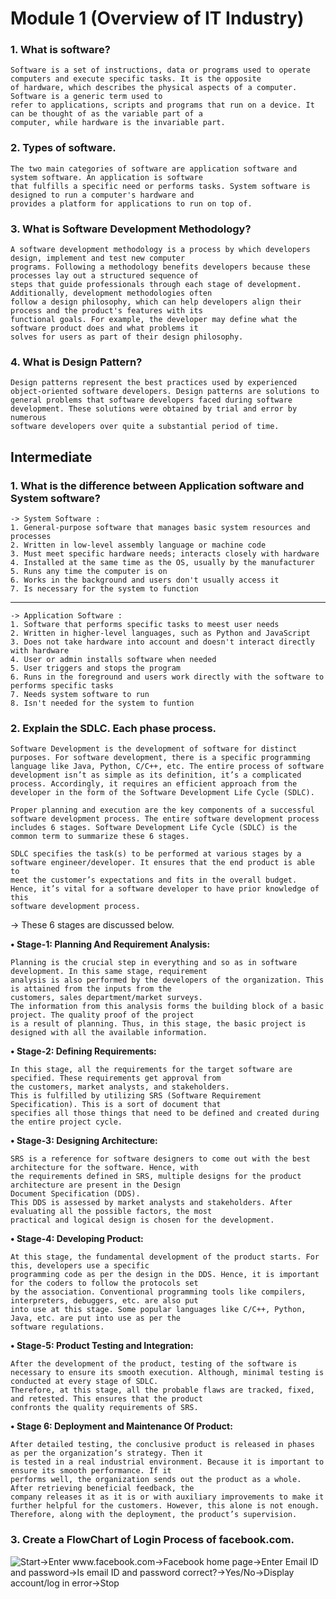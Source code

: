# Module 1 (Overview of IT Industry)

### **1. What is software?**
    Software is a set of instructions, data or programs used to operate computers and execute specific tasks. It is the opposite 
    of hardware, which describes the physical aspects of a computer. Software is a generic term used to 
    refer to applications, scripts and programs that run on a device. It can be thought of as the variable part of a 
    computer, while hardware is the invariable part.

### **2. Types of software.**
    The two main categories of software are application software and system software. An application is software 
    that fulfills a specific need or performs tasks. System software is designed to run a computer's hardware and 
    provides a platform for applications to run on top of.

### **3. What is Software Development Methodology?**
    A software development methodology is a process by which developers design, implement and test new computer 
    programs. Following a methodology benefits developers because these processes lay out a structured sequence of 
    steps that guide professionals through each stage of development. Additionally, development methodologies often 
    follow a design philosophy, which can help developers align their process and the product's features with its 
    functional goals. For example, the developer may define what the software product does and what problems it 
    solves for users as part of their design philosophy.

### **4. What is Design Pattern?**
    Design patterns represent the best practices used by experienced object-oriented software developers. Design patterns are solutions to 
    general problems that software developers faced during software development. These solutions were obtained by trial and error by numerous 
    software developers over quite a substantial period of time.

## **Intermediate**

### **1. What is the difference between Application software and System software?**
    -> System Software :
    1. General-purpose software that manages basic system resources and processes
    2. Written in low-level assembly language or machine code
    3. Must meet specific hardware needs; interacts closely with hardware
    4. Installed at the same time as the OS, usually by the manufacturer
    5. Runs any time the computer is on
    6. Works in the background and users don't usually access it
    7. Is necessary for the system to function
---
    -> Application Software :
    1. Software that performs specific tasks to meest user needs
    2. Written in higher-level languages, such as Python and JavaScript
    3. Does not take hardware into account and doesn't interact directly with hardware
    4. User or admin installs software when needed
    5. User triggers and stops the program
    6. Runs in the foreground and users work directly with the software to performs specific tasks
    7. Needs system software to run
    8. Isn't needed for the system to funtion

### **2. Explain the SDLC. Each phase process.**
    Software Development is the development of software for distinct purposes. For software development, there is a specific programming 
    language like Java, Python, C/C++, etc. The entire process of software development isn’t as simple as its definition, it’s a complicated 
    process. Accordingly, it requires an efficient approach from the developer in the form of the Software Development Life Cycle (SDLC). 

    Proper planning and execution are the key components of a successful software development process. The entire software development process 
    includes 6 stages. Software Development Life Cycle (SDLC) is the common term to summarize these 6 stages. 

    SDLC specifies the task(s) to be performed at various stages by a software engineer/developer. It ensures that the end product is able to 
    meet the customer’s expectations and fits in the overall budget. Hence, it’s vital for a software developer to have prior knowledge of this 
    software development process.

-> These 6 stages are discussed below. 

**• Stage-1: Planning And Requirement Analysis:**

    Planning is the crucial step in everything and so as in software development. In this same stage, requirement 
    analysis is also performed by the developers of the organization. This is attained from the inputs from the 
    customers, sales department/market surveys. 
    The information from this analysis forms the building block of a basic project. The quality proof of the project 
    is a result of planning. Thus, in this stage, the basic project is designed with all the available information.

**• Stage-2: Defining Requirements:**

    In this stage, all the requirements for the target software are specified. These requirements get approval from 
    the customers, market analysts, and stakeholders. 
    This is fulfilled by utilizing SRS (Software Requirement Specification). This is a sort of document that 
    specifies all those things that need to be defined and created during the entire project cycle.

**• Stage-3: Designing Architecture:** 

    SRS is a reference for software designers to come out with the best architecture for the software. Hence, with 
    the requirements defined in SRS, multiple designs for the product architecture are present in the Design 
    Document Specification (DDS). 
    This DDS is assessed by market analysts and stakeholders. After evaluating all the possible factors, the most 
    practical and logical design is chosen for the development.

**• Stage-4: Developing Product:**

    At this stage, the fundamental development of the product starts. For this, developers use a specific 
    programming code as per the design in the DDS. Hence, it is important for the coders to follow the protocols set 
    by the association. Conventional programming tools like compilers, interpreters, debuggers, etc. are also put 
    into use at this stage. Some popular languages like C/C++, Python, Java, etc. are put into use as per the 
    software regulations.

**• Stage-5: Product Testing and Integration:**

    After the development of the product, testing of the software is necessary to ensure its smooth execution. Although, minimal testing is conducted at every stage of SDLC. 
    Therefore, at this stage, all the probable flaws are tracked, fixed, and retested. This ensures that the product 
    confronts the quality requirements of SRS.

**• Stage 6: Deployment and Maintenance Of Product:**

    After detailed testing, the conclusive product is released in phases as per the organization’s strategy. Then it 
    is tested in a real industrial environment. Because it is important to ensure its smooth performance. If it 
    performs well, the organization sends out the product as a whole. After retrieving beneficial feedback, the 
    company releases it as it is or with auxiliary improvements to make it further helpful for the customers. However, this alone is not enough. Therefore, along with the deployment, the product’s supervision.

### **3. Create a FlowChart of Login Process of facebook.com.**

![Start->Enter www.facebook.com->Facebook home page->Enter Email ID and password->Is email ID and password correct?->Yes/No->Display account/log in error->Stop](https://dyclassroom.com/image/topic/flowchart/flowchart-ex1-q4.png)

